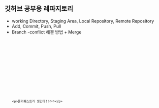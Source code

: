 ## 깃허브 공부용 레파지토리

- working Directory, Staging Area, Local Repository, Remote Repository
- Add, Commit, Push, Pull
- Branch
  -conflict 해결 방법 + Merge

<code>
<!DOCTYPE html>
<html lang="en">

<head>
        <meta charset="UTF-8">
        <meta http-equiv="X-UA-Compatible" content="IE=edge">
        <meta name="viewport" content="width=device-width, initial-scale=1.0">
        <title>이건 새로운 기능!!!</title>
</head>

<body>

        <p>풀리퀘스트가 생긴다!!ㅇㅇ</p>

</body>

</html>
</code>
